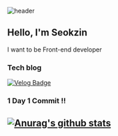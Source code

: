 ![header](https://capsule-render.vercel.app/api?type=waving&color=gradient&height=220&section=header&text=Seokzin%20So&fontSize=80&animation=fadeIn&fontAlignY=40)

## Hello, I'm Seokzin
I want to be Front-end developer

### Tech blog

[![Velog Badge](https://img.shields.io/static/v1?label=&message=TISTORY&color=orange&link=https://seokzin.tistory.com)](https://seokzin.tistory.com)

### 1 Day 1 Commit !!

[![Anurag's github stats](https://github-readme-stats.vercel.app/api?username=seokzin&show_icons=true&theme=default)](https://github.com/anuraghazra/github-readme-stats)
---
